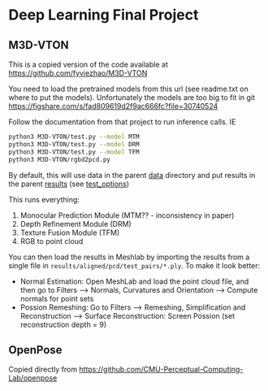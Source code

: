 # Deep Learning Final Project


## M3D-VTON

This is a copied version of the code available at https://github.com/fyviezhao/M3D-VTON

You need to load the pretrained models from this url (see readme.txt on where to put the models). Unfortunately the models are too big to fit in git https://figshare.com/s/fad809619d2f9ac666fc?file=30740524

Follow the documentation from that project to run inference calls. IE

```bash
python3 M3D-VTON/test.py --model MTM
python3 M3D-VTON/test.py --model DRM
python3 M3D-VTON/test.py --model TFM
python3 M3D-VTON/rgbd2pcd.py
```
By default, this will use data in the parent [data](../data) directory and put results in the parent [results](../results) (see [test_options](test_options.py))

This runs everything:
1. Monocular Prediction Module (MTM?? - inconsistency in paper)
2. Depth Refinement Module (DRM)
3. Texture Fusion Module (TFM)
4. RGB to point cloud

You can then load the results in Meshlab by importing the results from a single file in `results/aligned/pcd/test_pairs/*.ply`.  To make it look better:
* Normal Estimation: Open MeshLab and load the point cloud file, and then go to Filters --> Normals, Curvatures and Orientation --> Compute normals for point sets
* Possion Remeshing: Go to Filters --> Remeshing, Simplification and Reconstruction --> Surface Reconstruction: Screen Possion (set reconstruction depth = 9)


## OpenPose
Copied directly from https://github.com/CMU-Perceptual-Computing-Lab/openpose
